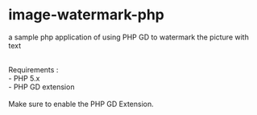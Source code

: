# image-watermark-php
a sample php application of using PHP GD to watermark the picture with text

<br>
Requirements : <br>
- PHP 5.x<br>
- PHP GD extension<br>
<br>
Make sure to enable the PHP GD Extension.